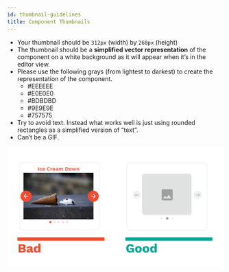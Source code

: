 ```yaml
---
id: thumbnail-guidelines
title: Component Thumbnails
---
```


- Your thumbnail should be `312px` (width) by `268px` (height)
- The thumbnail should be a **simplified vector representation** of the component on a white background as it will appear when it’s in the editor view. 
- Please use the following grays (from lightest to darkest) to create the representation of the component.
  - #EEEEEE
  - #E0E0E0
  - #BDBDBD
  - #9E9E9E
  - #757575
- Try to avoid text. Instead what works well is just using rounded rectangles as a simplified version of “text”.
- Can’t be a GIF.

![Bad vs Good Thumbnail example](/img/components-thumbnail-good-bad.png)









